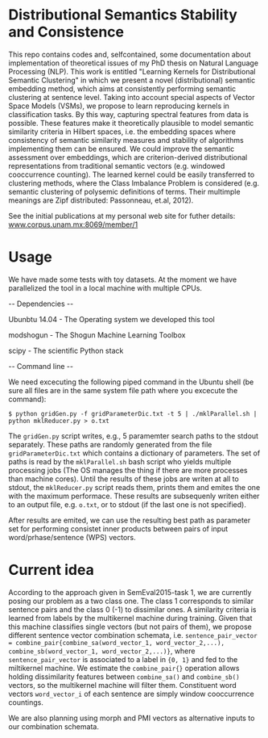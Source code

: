 # Distributional Semantics Stability and Consistence
This repo contains codes and, selfcontained, some documentation about implementation of theoretical issues of my PhD thesis on Natural Language Processing (NLP). This work is entitled "Learning Kernels for Distributional Semantic Clustering" in which we present a novel (distributional) semantic embedding method, which aims at consistently performing semantic clustering at sentence level. Taking into account special aspects of Vector Space Models (VSMs), we propose to learn reproducing kernels in classification tasks. By this way, capturing spectral features from data is possible. These features make it theoretically plausible to model semantic similarity criteria in Hilbert spaces, i.e. the embedding spaces where consistency of semantic similarity measures and stability of algorithms implementing them can be ensured. We could improve the semantic assessment over embeddings, which are criterion-derived distributional representations from traditional semantic vectors (e.g. windowed cooccurrence counting). The learned kernel could be easily transferred to clustering methods, where the Class Imbalance Problem is considered (e.g. semantic clustering of polysemic definitions of terms. Their multimple meanings are Zipf distributed: Passonneau, et.al, 2012).

See the initial publications at my personal web site for futher details: www.corpus.unam.mx:8069/member/1

# Usage

We have made some tests with toy datasets. At the moment we have parallelized the tool in a local machine with multiple CPUs. 

-- Dependencies --

Ubunbtu 14.04 - The Operating system we developed this tool

modshogun - The Shogun Machine Learning Toolbox

scipy - The scientific Python stack

-- Command line --

We need excecuting the following piped command in the Ubuntu shell (be sure all files are in the same system file path where you excecute the command):

`$ python gridGen.py -f gridParameterDic.txt -t 5 | ./mklParallel.sh | python mklReducer.py > o.txt`

The `gridGen.py` script writes, e.g., 5 paramemter search paths to the stdout separately. These paths are randomly generated from the  file `gridParameterDic.txt` which contains a dictionary of parameters. The set of paths is read by the `mklParallel.sh` bash script who yields multiple processing jobs (The OS manages the thing if there are more processes than machine cores). Until the results of these jobs are writen at all to stdout, the `mklReducer.py` script reads them, prints them and emites the one with the maximum performace. These results are subsequenly writen either to an output file, e.g. `o.txt`, or to stdout (if the last one is not specified).

After results are emited, we can use the resulting best path as parameter set for performing consistet inner products between pairs of input word/prhase/sentence (WPS) vectors. 

# Current idea

According to the approach given in SemEval2015-task 1, we are currently posing our problem as a two class one. The class 1 corresponds to similar sentence pairs and the class 0 (-1) to dissimilar ones. A similarity criteria is learned from labels by the multikernel machine during training. Given that this machine classifies single vectors (but not pairs of them), we propose different sentence vector combination schemata, i.e. `sentence_pair_vector = combine_pair{combine_sa(word_vector_1, word_vector_2,...), combine_sb(word_vector_1, word_vector_2,...)}`, where `sentence_pair_vector` is associated to a label in `{0, 1}` and fed to the miltikernel machine. We estimate the `combine_pair{}` operation allows holding dissimilarity features between `combine_sa()` and `combine_sb()` vectors, so the multikernel machine will filter them. Constituent word vectors `word_vector_i` of each sentence are simply window cooccurrence countings.

We are also planning using morph and PMI vectors as alternative inputs to our combination schemata.
